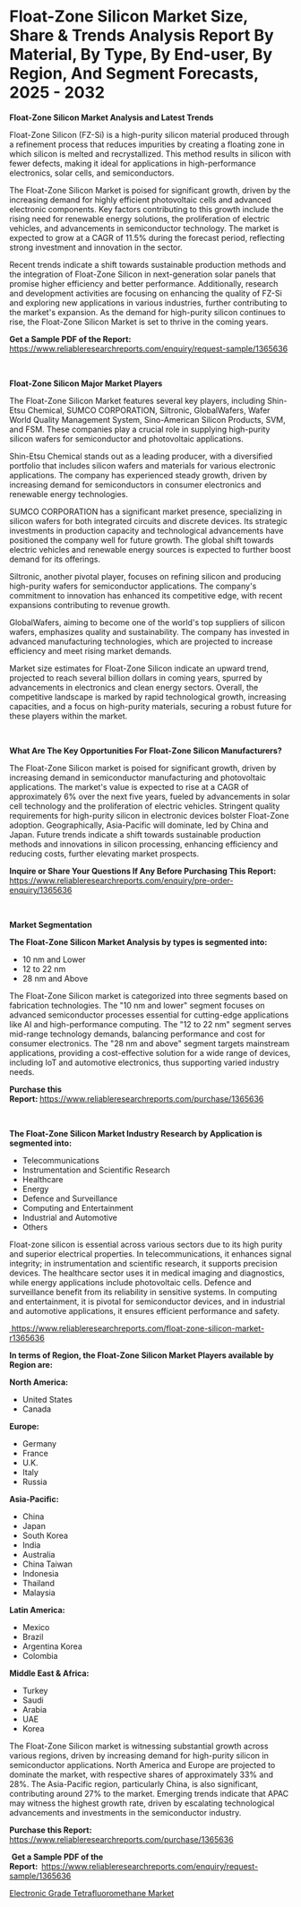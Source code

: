 <p><h1>Float-Zone Silicon Market Size, Share & Trends Analysis Report By Material, By Type, By End-user, By Region, And Segment Forecasts, 2025 - 2032</h1></p><p><strong>Float-Zone Silicon Market Analysis and Latest Trends</strong></p>
<p><p>Float-Zone Silicon (FZ-Si) is a high-purity silicon material produced through a refinement process that reduces impurities by creating a floating zone in which silicon is melted and recrystallized. This method results in silicon with fewer defects, making it ideal for applications in high-performance electronics, solar cells, and semiconductors.</p><p>The Float-Zone Silicon Market is poised for significant growth, driven by the increasing demand for highly efficient photovoltaic cells and advanced electronic components. Key factors contributing to this growth include the rising need for renewable energy solutions, the proliferation of electric vehicles, and advancements in semiconductor technology. The market is expected to grow at a CAGR of 11.5% during the forecast period, reflecting strong investment and innovation in the sector.</p><p>Recent trends indicate a shift towards sustainable production methods and the integration of Float-Zone Silicon in next-generation solar panels that promise higher efficiency and better performance. Additionally, research and development activities are focusing on enhancing the quality of FZ-Si and exploring new applications in various industries, further contributing to the market's expansion. As the demand for high-purity silicon continues to rise, the Float-Zone Silicon Market is set to thrive in the coming years.</p></p>
<p><strong>Get a Sample PDF of the Report:&nbsp;</strong> <a href="https://www.reliableresearchreports.com/enquiry/request-sample/1365636?utm_campaign=3210&utm_medium=2&utm_source=Github&utm_content=ia&utm_term=22032025&utm_id=float-zone-silicon">https://www.reliableresearchreports.com/enquiry/request-sample/1365636</a></p>
<p>&nbsp;</p>
<p><strong>Float-Zone Silicon Major Market Players</strong></p>
<p><p>The Float-Zone Silicon Market features several key players, including Shin-Etsu Chemical, SUMCO CORPORATION, Siltronic, GlobalWafers, Wafer World Quality Management System, Sino-American Silicon Products, SVM, and FSM. These companies play a crucial role in supplying high-purity silicon wafers for semiconductor and photovoltaic applications.</p><p>Shin-Etsu Chemical stands out as a leading producer, with a diversified portfolio that includes silicon wafers and materials for various electronic applications. The company has experienced steady growth, driven by increasing demand for semiconductors in consumer electronics and renewable energy technologies. </p><p>SUMCO CORPORATION has a significant market presence, specializing in silicon wafers for both integrated circuits and discrete devices. Its strategic investments in production capacity and technological advancements have positioned the company well for future growth. The global shift towards electric vehicles and renewable energy sources is expected to further boost demand for its offerings.</p><p>Siltronic, another pivotal player, focuses on refining silicon and producing high-purity wafers for semiconductor applications. The company's commitment to innovation has enhanced its competitive edge, with recent expansions contributing to revenue growth. </p><p>GlobalWafers, aiming to become one of the world's top suppliers of silicon wafers, emphasizes quality and sustainability. The company has invested in advanced manufacturing technologies, which are projected to increase efficiency and meet rising market demands.</p><p>Market size estimates for Float-Zone Silicon indicate an upward trend, projected to reach several billion dollars in coming years, spurred by advancements in electronics and clean energy sectors. Overall, the competitive landscape is marked by rapid technological growth, increasing capacities, and a focus on high-purity materials, securing a robust future for these players within the market.</p></p>
<p>&nbsp;</p>
<p><strong>What Are The Key Opportunities For Float-Zone Silicon Manufacturers?</strong></p>
<p><p>The Float-Zone Silicon market is poised for significant growth, driven by increasing demand in semiconductor manufacturing and photovoltaic applications. The market's value is expected to rise at a CAGR of approximately 6% over the next five years, fueled by advancements in solar cell technology and the proliferation of electric vehicles. Stringent quality requirements for high-purity silicon in electronic devices bolster Float-Zone adoption. Geographically, Asia-Pacific will dominate, led by China and Japan. Future trends indicate a shift towards sustainable production methods and innovations in silicon processing, enhancing efficiency and reducing costs, further elevating market prospects.</p></p>
<p><strong>Inquire or Share Your Questions If Any Before Purchasing This Report:</strong> <a href="https://www.reliableresearchreports.com/enquiry/pre-order-enquiry/1365636?utm_campaign=3210&utm_medium=2&utm_source=Github&utm_content=ia&utm_term=22032025&utm_id=float-zone-silicon">https://www.reliableresearchreports.com/enquiry/pre-order-enquiry/1365636</a></p>
<p>&nbsp;</p>
<p><strong>Market Segmentation</strong></p>
<p><strong>The Float-Zone Silicon Market Analysis by types is segmented into:</strong></p>
<p><ul><li>10 nm and Lower</li><li>12 to 22 nm</li><li>28 nm and Above</li></ul></p>
<p><p>The Float-Zone Silicon market is categorized into three segments based on fabrication technologies. The "10 nm and lower" segment focuses on advanced semiconductor processes essential for cutting-edge applications like AI and high-performance computing. The "12 to 22 nm" segment serves mid-range technology demands, balancing performance and cost for consumer electronics. The "28 nm and above" segment targets mainstream applications, providing a cost-effective solution for a wide range of devices, including IoT and automotive electronics, thus supporting varied industry needs.</p></p>
<p><strong>Purchase this Report:&nbsp;</strong><a href="https://www.reliableresearchreports.com/purchase/1365636?utm_campaign=3210&utm_medium=2&utm_source=Github&utm_content=ia&utm_term=22032025&utm_id=float-zone-silicon">https://www.reliableresearchreports.com/purchase/1365636</a></p>
<p>&nbsp;</p>
<p><strong>The Float-Zone Silicon Market Industry Research by Application is segmented into:</strong></p>
<p><ul><li>Telecommunications</li><li>Instrumentation and Scientific Research</li><li>Healthcare</li><li>Energy</li><li>Defence and Surveillance</li><li>Computing and Entertainment</li><li>Industrial and Automotive</li><li>Others</li></ul></p>
<p><p>Float-zone silicon is essential across various sectors due to its high purity and superior electrical properties. In telecommunications, it enhances signal integrity; in instrumentation and scientific research, it supports precision devices. The healthcare sector uses it in medical imaging and diagnostics, while energy applications include photovoltaic cells. Defence and surveillance benefit from its reliability in sensitive systems. In computing and entertainment, it is pivotal for semiconductor devices, and in industrial and automotive applications, it ensures efficient performance and safety.</p></p>
<p><a href="https://www.reliableresearchreports.com/float-zone-silicon-market-r1365636?utm_campaign=3210&utm_medium=2&utm_source=Github&utm_content=ia&utm_term=22032025&utm_id=float-zone-silicon">&nbsp;https://www.reliableresearchreports.com/float-zone-silicon-market-r1365636</a></p>
<p><strong>In terms of Region, the Float-Zone Silicon Market Players available by Region are:</strong></p>
<p>
    <p> <strong> North America: </strong>
        <ul>
            <li>United States</li>
            <li>Canada</li>
        </ul>
        </p> 
    <p> <strong> Europe: </strong>
        <ul>
            <li>Germany</li>
            <li>France</li>
            <li>U.K.</li>
            <li>Italy</li>
            <li>Russia</li>
        </ul>
        </p> 
    <p> <strong> Asia-Pacific: </strong>
        <ul>
            <li>China</li>
            <li>Japan</li>
            <li>South Korea</li>
            <li>India</li>
            <li>Australia</li>
            <li>China Taiwan</li>
            <li>Indonesia</li>
            <li>Thailand</li>
            <li>Malaysia</li>
        </ul>
        </p> 
    <p> <strong> Latin America: </strong>
        <ul>
            <li>Mexico</li>
            <li>Brazil</li>
            <li>Argentina Korea</li>
            <li>Colombia</li>
        </ul>
        </p> 
    <p> <strong> Middle East & Africa: </strong>
        <ul>
            <li>Turkey</li>
            <li>Saudi</li>
            <li>Arabia</li>
            <li>UAE</li>
            <li>Korea</li>
        </ul>
    </p>
    </p>
<p><p>The Float-Zone Silicon market is witnessing substantial growth across various regions, driven by increasing demand for high-purity silicon in semiconductor applications. North America and Europe are projected to dominate the market, with respective shares of approximately 33% and 28%. The Asia-Pacific region, particularly China, is also significant, contributing around 27% to the market. Emerging trends indicate that APAC may witness the highest growth rate, driven by escalating technological advancements and investments in the semiconductor industry.</p></p>
<p><strong>Purchase this Report: </strong><a href="https://www.reliableresearchreports.com/purchase/1365636?utm_campaign=3210&utm_medium=2&utm_source=Github&utm_content=ia&utm_term=22032025&utm_id=float-zone-silicon">https://www.reliableresearchreports.com/purchase/1365636</a></p>
<p>&nbsp;<strong>Get a Sample PDF of the Report:&nbsp;&nbsp;</strong><a href="https://www.reliableresearchreports.com/enquiry/request-sample/1365636?utm_campaign=3210&utm_medium=2&utm_source=Github&utm_content=ia&utm_term=22032025&utm_id=float-zone-silicon">https://www.reliableresearchreports.com/enquiry/request-sample/1365636</a></p>
<p><strong></strong></p>
<p><p><a href="https://github.com/lestymbango/Market-Research-Report-List-1/blob/main/electronic-grade-tetrafluoromethane-market.md?utm_campaign=3210&utm_medium=2&utm_source=Github&utm_content=ia&utm_term=22032025&utm_id=float-zone-silicon">Electronic Grade Tetrafluoromethane Market</a></p></p>